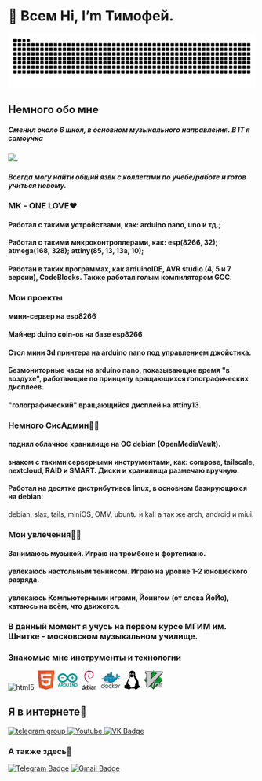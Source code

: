 # 👋 Всем Hi, I’m Тимофей.
![snake](https://github.com/TimmMuranov/TimmMuranov/blob/output/github-contribution-grid-snake.svg)


<h2>Немного обо мне</h2>
<h5>Сменил около 6 школ, в основном музыкального направления. В IT я самоучка</h5> <img src="https://media.giphy.com/media/WUlplcMpOCEmTGBtBW/giphy.gif" width="30px">. <h5>Всегда могу найти общий язвк с коллегами по учебе/работе и готов учиться новому.</h5>

### МК - ONE LOVE❤️
#### Работал с такими устройствами, как: arduino nano, uno и тд.; 
#### Работал с такими микроконтроллерами, как: esp(8266, 32); atmega(168, 328); attiny(85, 13, 13a, 10);

#### Работан в таких программах, как arduinoIDE, AVR studio (4, 5 и 7 версии),  CodeBlocks. Также работал голым компилятором GCC.
### Мои проекты
#### мини-сервер на esp8266
#### Майнер duino coin-ов на базе esp8266 
#### Стол мини 3d принтера на arduino nano под управлением джойстика.
#### Безмониторные часы на arduino nano, показывающие время "в воздухе", работающие по принципу  вращающихся голографических дисплеев.
#### "голографический" вращающийся дисплей на attiny13. 
### Немного СисАдмин👩‍💻
#### поднял облачное хранилище на ОС debian (OpenMediaVault).
#### знаком с такими серверными инструментами, как: compose,  tailscale, nextcloud, RAID и SMART. Диски и хранилища размечаю вручную.
#### Работал на десятке дистрибутивов linux, в основном базирующихся на debian:
debian, slax, tails, miniOS, OMV, ubuntu и kali а так же arch, android и miui.
### Мои увлечения👩‍🎤 
#### Занимаюсь музыкой. Играю на тромбоне и фортепиано.
#### увлекаюсь настольным теннисом. Играю на уровне 1-2 юношеского разряда.
#### увлекаюсь Компьютерными играми, Йоингом (от слова ЙоЙо), катаюсь на всём, что движется.
### В данный момент я учусь на первом курсе МГИМ им. Шнитке - московском музыкальном училище. 

### Знакомые мне инструменты и технологии

<div>

<img src="https://raw.githubusercontent.com/gist/Mr-Magnificent/2a3bd3a844f425f6b6800a30b2408da8/raw/fcb9260cba6664b309579557714e0fc64ee3893f/ISO_C%2B%2B_Logo.svg" title="html5" alt="html5" width="40" height="40"/>

  <img src="https://github.com/devicons/devicon/blob/master/icons/html5/html5-original.svg" title="html5" alt="html5" width="40" height="40"/>

<img src="https://github.com/devicons/devicon/blob/master/icons%2Farduino%2Farduino-original-wordmark.svg" title="html5" alt="html5" width="40" height="40"/>

<img src="https://github.com/devicons/devicon/blob/master/icons/debian/debian-original-wordmark.svg" title="html5" alt="html5" width="40" height="40"/>

<img src="https://github.com/devicons/devicon/blob/master/icons/docker/docker-original-wordmark.svg" title="html5" alt="html5" width="40" height="40"/>

<img src="https://github.com/devicons/devicon/blob/master/icons/linux/linux-plain.svg" title="html5" alt="html5" width="40" height="40"/>

<img src="https://github.com/devicons/devicon/blob/master/icons/vim/vim-original.svg" title="html5" alt="html5" width="40" height="40"/>

</div> 

## Я в интернете🤙
  <div id="badges">
    <a href="https://t.me/TimMuranov" target="_blank">
      <img src="https://cdn-icons-png.flaticon.com/512/2111/2111646.png" width="40" height="40" alt="telegram group" />
    </a>
    <a href="https://youtube.com/@facultet-computers_net?si=huLNb-A9svF7Gs6z" target="_blank">
      <img src="https://cdn-icons-png.flaticon.com/512/3670/3670147.png" width="40" height="40" alt="Youtube"/>
    </a>
    <a href="https://vk.com/id612294177" target="_blank">
      <img src="https://cdn-icons-png.flaticon.com/512/145/145813.png" width="40" height="40" alt="VK Badge"/>
    </a>
  </div>

### А также здесь👋
[![Telegram Badge](https://img.shields.io/badge/-MuranovTim-blue?style=flat&logo=Telegram&logoColor=white)](https://t.me/TimMuranov) 
[![Gmail Badge](https://img.shields.io/badge/-Gmail.com-red?style=flat&logo=Gmail&logoColor=white)](mailto:muranovtim@gmail.com)

